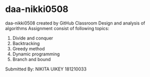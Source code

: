 # daa-nikki0508
daa-nikki0508 created by GitHub Classroom
Design and analysis of algorithms Assignment consist of following topics:
1. Divide and conquer
2. Backtracking
3. Greedy method
4. Dynamic programming
5. Branch and bound

Submitted By:
NIKITA UIKEY
181210033
